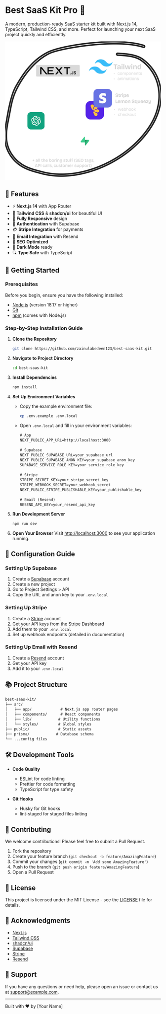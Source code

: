 # Best SaaS Kit Pro 🚀

A modern, production-ready SaaS starter kit built with Next.js 14, TypeScript, Tailwind CSS, and more. Perfect for launching your next SaaS project quickly and efficiently.

![SaaS Kit Banner](public/Saas-Header.png)

## 🌟 Features

- ⚡ **Next.js 14** with App Router
- 🎨 **Tailwind CSS** & **shadcn/ui** for beautiful UI
- 📱 **Fully Responsive** design
- 🔐 **Authentication** with Supabase
- 💳 **Stripe Integration** for payments
- 📧 **Email Integration** with Resend
- 🎯 **SEO Optimized**
- 🌙 **Dark Mode** ready
- 🔍 **Type Safe** with TypeScript

## 🚀 Getting Started

### Prerequisites

Before you begin, ensure you have the following installed:
- [Node.js](https://nodejs.org/) (version 18.17 or higher)
- [Git](https://git-scm.com/)
- [npm](https://www.npmjs.com/) (comes with Node.js)

### Step-by-Step Installation Guide

1. **Clone the Repository**
   ```bash
   git clone https://github.com/zainulabedeen123/best-saas-kit.git
   ```

2. **Navigate to Project Directory**
   ```bash
   cd best-saas-kit
   ```

3. **Install Dependencies**
   ```bash
   npm install
   ```

4. **Set Up Environment Variables**
   - Copy the example environment file:
     ```bash
     cp .env.example .env.local
     ```
   - Open `.env.local` and fill in your environment variables:
     ```env
     # App
     NEXT_PUBLIC_APP_URL=http://localhost:3000

     # Supabase
     NEXT_PUBLIC_SUPABASE_URL=your_supabase_url
     NEXT_PUBLIC_SUPABASE_ANON_KEY=your_supabase_anon_key
     SUPABASE_SERVICE_ROLE_KEY=your_service_role_key

     # Stripe
     STRIPE_SECRET_KEY=your_stripe_secret_key
     STRIPE_WEBHOOK_SECRET=your_webhook_secret
     NEXT_PUBLIC_STRIPE_PUBLISHABLE_KEY=your_publishable_key

     # Email (Resend)
     RESEND_API_KEY=your_resend_api_key
     ```

5. **Run Development Server**
   ```bash
   npm run dev
   ```

6. **Open Your Browser**
   Visit [http://localhost:3000](http://localhost:3000) to see your application running.

## 🔧 Configuration Guide

### Setting Up Supabase

1. Create a [Supabase](https://supabase.com/) account
2. Create a new project
3. Go to Project Settings > API
4. Copy the URL and anon key to your `.env.local`

### Setting Up Stripe

1. Create a [Stripe](https://stripe.com/) account
2. Get your API keys from the Stripe Dashboard
3. Add them to your `.env.local`
4. Set up webhook endpoints (detailed in documentation)

### Setting Up Email with Resend

1. Create a [Resend](https://resend.com/) account
2. Get your API key
3. Add it to your `.env.local`

## 📚 Project Structure

```
best-saas-kit/
├── src/
│   ├── app/             # Next.js app router pages
│   ├── components/      # React components
│   ├── lib/            # Utility functions
│   └── styles/         # Global styles
├── public/             # Static assets
├── prisma/            # Database schema
└── ...config files
```

## 🛠️ Development Tools

- **Code Quality**
  - ESLint for code linting
  - Prettier for code formatting
  - TypeScript for type safety

- **Git Hooks**
  - Husky for Git hooks
  - lint-staged for staged files linting

## 🤝 Contributing

We welcome contributions! Please feel free to submit a Pull Request.

1. Fork the repository
2. Create your feature branch (`git checkout -b feature/AmazingFeature`)
3. Commit your changes (`git commit -m 'Add some AmazingFeature'`)
4. Push to the branch (`git push origin feature/AmazingFeature`)
5. Open a Pull Request

## 📝 License

This project is licensed under the MIT License - see the [LICENSE](LICENSE) file for details.

## 🙏 Acknowledgments

- [Next.js](https://nextjs.org/)
- [Tailwind CSS](https://tailwindcss.com/)
- [shadcn/ui](https://ui.shadcn.com/)
- [Supabase](https://supabase.com/)
- [Stripe](https://stripe.com/)
- [Resend](https://resend.com/)

## 💬 Support

If you have any questions or need help, please open an issue or contact us at support@example.com.

---

Built with ❤️ by [Your Name]
